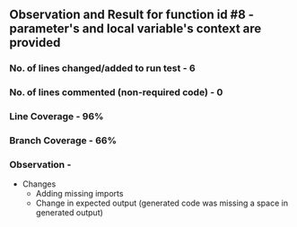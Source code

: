 ## Observation and Result for function id #8 - parameter's and local variable's context are provided

### No. of lines changed/added to run test - 6

### No. of lines commented (non-required code) - 0

### Line Coverage - 96%

### Branch Coverage - 66%

### Observation -
- Changes 
  - Adding missing imports
  - Change in expected output (generated code was missing a space in generated output)